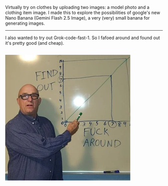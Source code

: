 Virtually try on clothes by uploading two images: a model photo and a clothing item image.
I made this to explore the possibilities of google's new Nano Banana (Gemini Flash 2.5 Image), a very (very) small banana for generating images.

---

I also wanted to try out Grok-code-fast-1.
So I fafoed around and found out it's pretty good (and cheap).

## ![FAFO](./FAFO.png "The more you fuck around, the more you find out")
